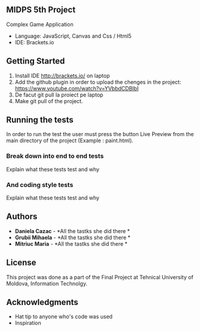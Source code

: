 ## MIDPS 5th Project

Complex Game Application 
 * Language: JavaScript, Canvas and Css / Html5
 * IDE: Brackets.io

## Getting Started

1. Install IDE http://brackets.io/ on laptop
2. Add the github plugin in order to upload the chenges in the project: https://www.youtube.com/watch?v=YVbbdCDBIbI 
3. De facut git pull la proiect pe laptop
3. Make git pull of the project.


## Running the tests

In order to run the test the user must press the button Live Preview from the main directory of the project (Example : paint.html).

### Break down into end to end tests

Explain what these tests test and why


### And coding style tests

Explain what these tests test and why

## Authors

* **Daniela Cazac** - *All the tastks she did there * 
* **Grubii Mihaela** - *All the tastks she did there * 
* **Mitriuc Maria** - *All the tastks she did there * 

## License

This project was done as a part of the Final Project at Tehnical University of Moldova, Information Technolgy.

## Acknowledgments

* Hat tip to anyone who's code was used
* Inspiration

